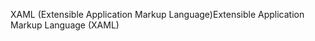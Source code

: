 <span data-ttu-id="1914d-101">XAML (Extensible Application Markup Language)</span><span class="sxs-lookup"><span data-stu-id="1914d-101">Extensible Application Markup Language (XAML)</span></span>